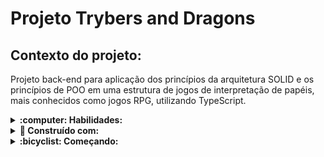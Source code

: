 # Projeto Trybers and Dragons

## Contexto do projeto:

Projeto back-end para aplicação dos princípios da arquitetura SOLID e os princípios de POO em uma estrutura de jogos de interpretação de papéis, mais conhecidos como jogos RPG, utilizando TypeScript.

<details>
  <summary>
    <strong>:computer: Habilidades:</strong>
  </summary> </br>

  - Conhecimento dos pilares da Programação Orientada a Objetos: Herança, Abstração, Encapsulamento e Polimorfismo.
  - A habilidade de criar e utilizar Interface;
  - A habilidade de utilizar Composição;
  - Implementar, em TypeScript, Classes, Instâncias, Atributos, Métodos e Objetos;
  - O conhecimento e aplicação dos princípios SOLID.

</details>

<details>
  <summary>
    <strong>🔧 Construído com:</strong>
  </summary><br>

  * Node.js;
  * Express.js;
  * TypeScript;

</details>

<details>
  <summary>
    <strong>:bicyclist: Começando:</strong>
  </summary><br>

  ### :hammer_and_wrench: Instalação
  1- Clone o projeto em sua maquina rodando o seguinte comando no terminal:

  ``` git clone git@github.com:https://github.com/AlanaCorreia/trybers-and-dragons.git ```

  2- Depois de clonado, entre no diretório:

  ``` cd trybers-and-dragons ```
  
  3- Execute o docker-compose.yml através do script:
  
    ``` docker-compose up -d ``` 

  4 - A partir daqui você pode rodar o container trybers_and_dragons via CLI ou abri-lo no VS Code.
    Use o comando:
      ``` docker exec -it trybers_and_dragons bash ```

    Ele te dará acesso ao terminal interativo do container criado pelo compose, que está rodando em segundo plano.
    
  5- Instale as dependências
    Para isso, use o seguinte comando: ``` npm install ```

  **TODOS os comandos disponíveis no package.json (npm start, npm test, npm run dev, ...) devem ser executados DENTRO do container, ou seja, no terminal que aparece após a execução do comando docker exec citado acima.

</details>
